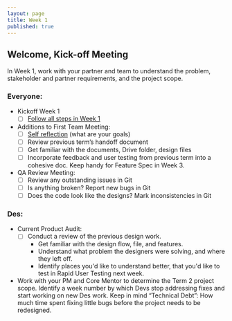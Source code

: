 ```yaml
---
layout: page
title: Week 1
published: true
---
```


## Welcome, Kick-off Meeting

In Week 1, work with your partner and team to understand the problem, stakeholder and partner requirements, and the project scope.

### Everyone:
  * Kickoff Week 1
    * [ ] [Follow all steps in Week 1](../week01/)
  * Additions to First Team Meeting:
    * [ ] [Self reflection](project-self-reflection.md) (what are your goals)
    * [ ] Review previous term’s handoff document      
    * [ ] Get familiar with the documents, Drive folder, design files
    * [ ] Incorporate feedback and user testing from previous term into a cohesive doc. Keep handy for Feature Spec in Week 3.
  * QA Review Meeting:
    * [ ] Review any outstanding issues in Git
    * [ ] Is anything broken? Report new bugs in Git
    * [ ] Does the code look like the designs? Mark inconsistencies in Git

### Des:
* Current Product Audit:
  * [ ] Conduct a review of the previous design work.
    * Get familiar with the design flow, file, and features.
    * Understand what problem the designers were solving, and where they left off.
    * Identify places you'd like to understand better, that you'd like to test in Rapid User Testing next week.

* Work with your PM and Core Mentor to determine the Term 2 project scope. Identify a week number by which Devs stop addressing fixes and start working on new Des work. Keep in mind “Technical Debt”: How much time spent fixing little bugs before the project needs to be redesigned.
